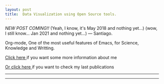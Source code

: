 ```yaml
---
layout: post
title:  Data Visualization using Open Source tools.
---
```



*NEW POST COMING!!*
(Yeah, I know, it's May 2018 and nothing yet...)
(wow, I still know... Jan 2021 and nothing yet...)
― Santiago.




Org-mode, One of the most useful features of Emacs, for Science, Knowledge and Writting.

[Click here ](https://mohr-sm.github.io/about/ "About me")if you want some more information about me

[Or click here ](https://mohr-sm.github.io/publications/ "Publications")if you want to check my last publications

-----------------------------------------------------------------------------------


-----------------------------------------------------------------------------------
